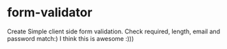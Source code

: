 # form-validator
Create Simple client side form validation. Check required, length, email and password match:)
I think this is awesome :)))

